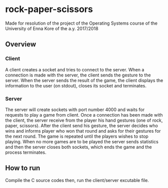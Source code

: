 # rock-paper-scissors
Made for resolution of the project of the Operating Systems course of the University of Enna Kore of the a.y. 2017/2018

## Overview
### Client
A client creates a socket and tries to connect to the server. When a connection is made with the server, the client sends the gesture to the server. When the server sends the result of the game, the client displays the information to the user (on stdout), closes its socket and terminates.

### Server
The server will create sockets with port number 4000 and waits for requests to play a game from client. Once a connection has been made with the client, the server receive from the player his hand gestures (one of rock, paper, scissors). After the client send his gesture, the server decides who wins and informs player who won that round and asks for their gestures for the next round. The game is repeated until the players wishes to stop playing. When no more games are to be played the server sends statistics and then the server closes both sockets, which ends the game and the process terminates.

## How to run
Compile the C source codes then, run the client/server excutable file.


